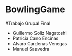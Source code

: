 # BowlingGame
#Trabajo Grupal Final
  - Guillermo Soliz Nagatoshi 
  - Patricia Cano Encinas 
  - Alvaro Cardenas Venegas 
  - Manuel Saavedra

